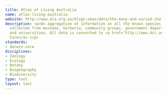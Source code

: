 ```yaml
---
title: Atlas of Living Australia
name: atlas-living-australia
website: http://www.ala.org.au/blogs-news/data/the-many-and-varied-challenges-of-integrating-data-from-different-sources/
description: <p>An aggregation of information on all the known species in Australia,
  collected from museums, herbaria, community groups, government departments, individuals
  and universities. All data is converted to <a href="http://www.dcc.ac.uk/resources/metadata-standards/darwin-core">Darwin
  Core</a>.</p>
standards:
- darwin-core
disciplines:
- Zoology
- Ecology
- Botany
- Biogeography
- Biodiversity
type: tool
layout: tool
---
```


